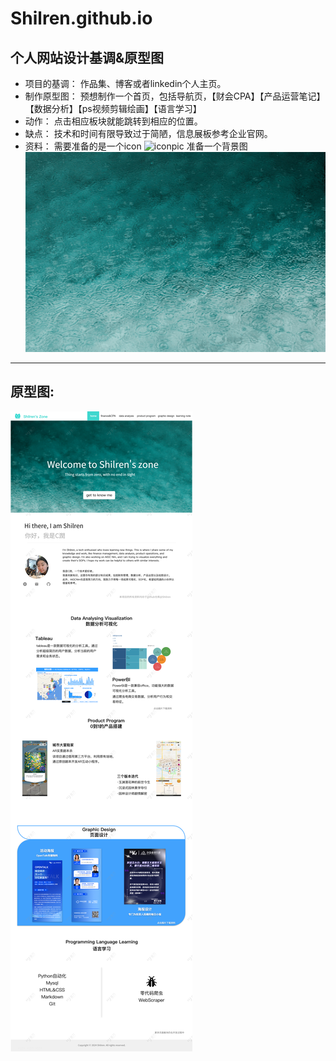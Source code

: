 # Shilren.github.io
## 个人网站设计基调&原型图
- 项目的基调：
作品集、博客或者linkedin个人主页。
- 制作原型图：
预想制作一个首页，包括导航页，【财会CPA】【产品运营笔记】【数据分析】【ps视频剪辑绘画】【语言学习】
- 动作：
点击相应板块就能跳转到相应的位置。
- 缺点：
技术和时间有限导致过于简陋，信息展板参考企业官网。
- 资料：
    需要准备的是一个icon
    ![iconpic](./300_300icon.ico "shilren's zone")
    准备一个背景图
    ![backgroundpic](./bule%20water.jpeg)
---
## 原型图:
![prototype](picture/首页.png "prototype")
